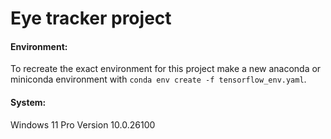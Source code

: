 # Eye tracker project

#### Environment:   

To recreate the exact environment for this project make a new anaconda or miniconda environment with ```conda env create -f tensorflow_env.yaml```.

#### System:  

Windows 11 Pro Version 10.0.26100
